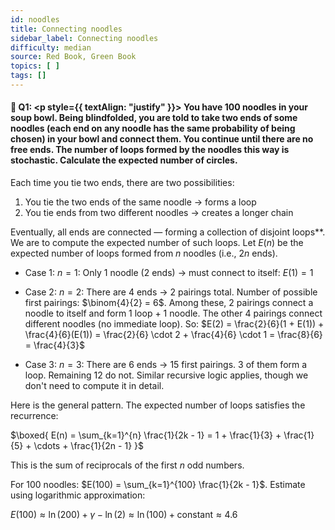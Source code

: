 ```yaml
---
id: noodles
title: Connecting noodles
sidebar_label: Connecting noodles
difficulty: median
source: Red Book, Green Book
topics: [ ]
tags: []
---
```


#### 📖 Q1: <p style={{ textAlign: "justify" }}> You have 100 noodles in your soup bowl. Being blindfolded, you are told to take two ends of some noodles (each end on any noodle has the same probability of being chosen) in your bowl and connect them. You continue until there are no free ends. The number of loops formed by the noodles this way is stochastic. Calculate the expected number of circles.</p> 



Each time you tie two ends, there are two possibilities:

1. You tie the two ends of the same noodle → forms a loop
2. You tie ends from two different noodles → creates a longer chain

Eventually, all ends are connected — forming a collection of disjoint loops**. We are to compute the expected number of such loops. Let $E(n)$ be the expected number of loops formed from $n$ noodles (i.e., $2n$ ends).

- Case 1: $n = 1$: Only 1 noodle (2 ends) → must connect to itself: $E(1) = 1$
- Case 2: $n = 2$: There are 4 ends → 2 pairings total. Number of possible first pairings: $\binom{4}{2} = 6$. Among these, 2 pairings connect a noodle to itself and form 1 loop + 1 noodle. The other 4 pairings connect different noodles (no immediate loop). So: $E(2) = \frac{2}{6}(1 + E(1)) + \frac{4}{6}(E(1)) = \frac{2}{6} \cdot 2 + \frac{4}{6} \cdot 1 = \frac{8}{6} = \frac{4}{3}$

- Case 3: $n = 3$: There are 6 ends → 15 first pairings. 3 of them form a loop. Remaining 12 do not. Similar recursive logic applies, though we don't need to compute it in detail.

Here is the general pattern. The expected number of loops satisfies the recurrence:

$\boxed{
E(n) = \sum_{k=1}^{n} \frac{1}{2k - 1} = 1 + \frac{1}{3} + \frac{1}{5} + \cdots + \frac{1}{2n - 1}
}$

This is the sum of reciprocals of the first $n$ odd numbers.


For 100 noodles: $E(100) = \sum_{k=1}^{100} \frac{1}{2k - 1}$. Estimate using logarithmic approximation:

$E(100) \approx \ln(200) + \gamma - \ln(2) \approx \ln(100) + \text{constant} \approx 4.6$